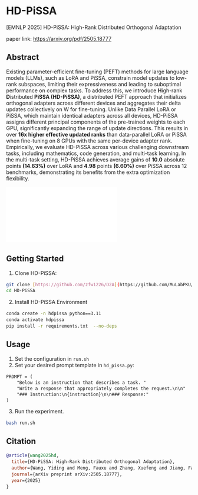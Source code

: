 # HD-PiSSA
[EMNLP 2025] HD-PiSSA: High-Rank Distributed Orthogonal Adaptation 

paper link: https://arxiv.org/pdf/2505.18777

## Abstract

Existing parameter-efficient fine-tuning (PEFT) methods for large language models (LLMs), such as LoRA and PiSSA, constrain model updates to low-rank subspaces, limiting their expressiveness and leading to suboptimal performance on complex tasks. To address this, we introduce **H**igh-rank **D**istributed **PiSSA (HD-PiSSA)**, a distributed PEFT approach that initializes orthogonal adapters across different devices and aggregates their delta updates collectively on W for fine-tuning. Unlike Data Parallel LoRA or PiSSA, which maintain identical adapters across all devices, HD-PiSSA assigns different principal components of the pre-trained weights to each GPU, significantly expanding the range of update directions. This results in over **16x higher effective updated ranks** than data-parallel LoRA or PiSSA when fine-tuning on 8 GPUs with the same per-device adapter rank. Empirically, we evaluate HD-PiSSA across various challenging downstream tasks, including mathematics, code generation, and multi-task learning. In the multi-task setting, HD-PiSSA achieves average gains of **10.0** absolute points **(14.63%)** over LoRA and **4.98** points **(6.60%)** over PiSSA across 12 benchmarks, demonstrating its benefits from the extra optimization flexibility.

![image](figures/hd-pissa.pdf)
## Getting Started

1. Clone HD-PiSSA:
```bash
git clone [https://github.com/zfw1226/D2A](https://github.com/MuLabPKU/HD-PiSSA.git)
cd HD-PiSSA
```
2. Install HD-PiSSA Environment
```bash
conda create -n hdpissa python==3.11
conda activate hdpissa
pip install -r requirements.txt  --no-deps
```

## Usage
1. Set the configuration in ```run.sh```
2. Set your desired prompt template in ```hd_pissa.py```:
```
PROMPT = (
    "Below is an instruction that describes a task. "
    "Write a response that appropriately completes the request.\n\n"
    "### Instruction:\n{instruction}\n\n### Response:"
)
```
3. Run the experiment.
```bash
bash run.sh
```

## Citation
```bibtex
@article{wang2025hd,
  title={HD-PiSSA: High-Rank Distributed Orthogonal Adaptation},
  author={Wang, Yiding and Meng, Fauxu and Zhang, Xuefeng and Jiang, Fan and Tang, Pingzhi and Zhang, Muhan},
  journal={arXiv preprint arXiv:2505.18777},
  year={2025}
}
```

